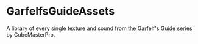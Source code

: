 # GarfelfsGuideAssets
A library of every single texture and sound from the Garfelf's Guide series by CubeMasterPro.
